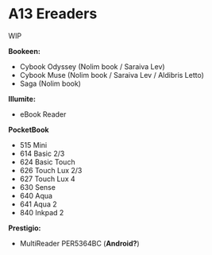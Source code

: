 # A13 Ereaders
WIP 
  
**Bookeen:**
  * Cybook Odyssey (Nolim book / Saraiva Lev)
  * Cybook Muse (Nolim book / Saraiva Lev / Aldibris Letto)
  * Saga (Nolim book)

  
**Illumite:**
  * eBook Reader

  
**PocketBook**
  * 515 Mini
  * 614 Basic 2/3
  * 624 Basic Touch
  * 626 Touch Lux 2/3
  * 627 Touch Lux 4
  * 630 Sense
  * 640 Aqua
  * 641 Aqua 2
  * 840 Inkpad 2

  
**Prestigio:**
  * MultiReader PER5364BC (**Android?**)
